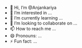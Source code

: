 - 👋 Hi, I’m @Anjankariya
- 👀 I’m interested in ...
- 🌱 I’m currently learning ...
- 💞️ I’m looking to collaborate on ...
- 📫 How to reach me ...
- 😄 Pronouns: ...
- ⚡ Fun fact: ...

<!---
Anjankariya/Anjankariya is a ✨ special ✨ repository because its `README.md` (this file) appears on your GitHub profile.
You can click the Preview link to take a look at your changes.
--->
